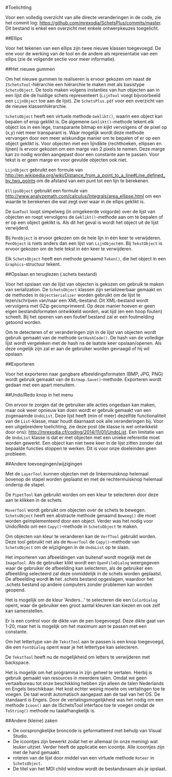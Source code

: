 #Toelichting

Voor een volledig overzicht van alle directe veranderingen in de code, zie het commit log: https://github.com/mrexodia/SchetsPlus/commits/master. Dit bestand is enkel een overzicht met enkele ontwerpkeuzes toegelicht.

##Ellips

Voor het tekenen van een ellips zijn twee nieuwe klassen toegevoegd. De ene voor de werking van de tool en de andere als representatie van een ellips (zie de volgende sectie voor meer informatie).

##Het nieuwe gummen

Om het nieuwe gummen te realiseren is ervoor gekozen om naast de `ISchetsTool`-hiërarchie een hiërarchie te maken met als basistype `SchetsObject`. De tools maken volgens instanties van hun objecten aan in een lijst die de huidige schets representeert (`LijnTool` voegt bijvoorbeeld een `LijnObject` toe aan de lijst). Zie `SchetsPlus.pdf` voor een overzicht van de nieuwe klassenhiërarchie.

`SchetsObject` heeft een virtuele methode `Geklikt()`, waarin een object kan bepalen of erop geklikt is. De algemene `Geklikt()`-methode tekent elk object los in een lege, transparante bitmap en kijkt vervolgens of de pixel op (x,y) niet meer transparant is. Waar mogelijk wordt deze methode vervangen door een meer wiskundige manier om te bepalen of er op een object geklikt is. Voor objecten met een lijndikte (rechthoeken, ellipsen en lijnen) is ervoor gekozen om een marge van 2 pixels te nemen. Deze marge kan zo nodig worden aangepast door een constante aan te passen. Voor tekst is er geen marge en voor gevulde objecten ook niet.

`LijnObject` gebruikt een formule van http://en.wikipedia.org/wiki/Distance_from_a_point_to_a_line#Line_defined_by_two_points om de afstand van een punt tot een lijn te berekenen.

`EllipsObject` gebruikt een formule van http://www.analyzemath.com/calculus/Integrals/area_ellipse.html om een waarde te berekenen die wat zegt over waar in de ellips geklikt is.

De `GumTool` loopt simpelweg (in omgekeerde volgorde) over de lijst van objecten en roept vervolgens de `Geklikt()`-methode aan om te bepalen of er op een object geklikt is. Als dit het geval is wordt het object uit de lijst verwijderd.

Bij `PenObject` is ervoor gekozen om de hele lijn in één keer te verwijderen. `PenObject` is niets anders dan een lijst van `LijnObject`en. Bij `TekstObject` is ervoor gekozen om de hele tekst in één keer te verwijderen.

Elk `SchetsObject` heeft een methode genaamd `Teken()`, die het object in een `Graphics`-structuur tekent.

##Opslaan en teruglezen (.schets bestand)

Voor het opslaan van de lijst van objecten is gekozen om gebruik te maken van serialization. De `SchetsObject` klassen zijn serializeerbaar gemaakt en de methodes in `ObjectSerializer` worden gebruikt om de lijst te lezen/schrijven van/naar een XML-bestand. Dit XML-bestand wordt vervolgens met GZip gecomprimeerd. Op deze manier hoeven er geen eigen bestandsformaten ontwikkeld worden, wat tijd (en een hoop fouten) scheelt. Bij het openen van een foutief bestand zal er een foutmelding getoond worden.

Om te detecteren of er veranderingen zijn in de lijst van objecten wordt gebruik gemaakt van de methode `GetHashCode()`. De hash van de volledige lijst wordt vergeleken met de hash na de laatste keer opslaan/openen. Als deze ongelijk zijn zal er aan de gebruiker worden gevraagd of hij wil opslaan.

##Exporteren

Voor het exporteren naar gangbare afbeeldingsformaten (BMP, JPG, PNG) wordt gebruik gemaakt van de `Bitmap.Save()`-methode. Exporteren wordt gedaan met een apart menuitem.

##Undo/Redo knop in het menu

Om ervoor te zorgen dat de gebruiker alle acties ongedaan kan maken, maar ook weer opnieuw kan doen wordt er gebruik gemaakt van een zogenaamde `UndoList`. Deze lijst heeft (min of meer) dezelfde functionaliteit van de `List`-klasse, maar houdt daarnaast ook alle veranderingen bij. Voor een uitgebreidere toelichting, zie deze post (de klasse is wel ontwikkeld door ons): http://mrexodia.cf/coding/2014/11/01/UndoList. Een limitatie van de `UndoList` klasse is dat er met objecten met een unieke referentie moet worden gewerkt. Een object kan niet twee keer in de lijst zitten zonder dat bepaalde functies stoppen te werken. Dit is voor onze doeleinden geen probleem.

##Andere toevoegingen/wijzigingen

Met de `LayerTool` kunnen objecten met de linkermuisknop helemaal bovenop de stapel worden geplaatst en met de rechtermuisknop helemaal onderop de stapel.

De `PipetTool` kan gebruikt worden om een kleur te selecteren door deze aan te klikken in de schets.

`MoverTool` wordt gebruikt om objecten over de schets te bewegen. `SchetsObject` heeft een abstracte methode genaamd `Beweeg()` die moet worden geïmplementeerd door een object. Verder was het nodig voor Undo/Redo om een `Copy()`-methode in `SchetsObject` te maken.

Om objecten van kleur te veranderen kan de `VerfTool` gebruikt worden. Deze tool gebruikt net als de `MoverTool` de `Copy()`-methode van `SchetsObject` om de wijzigingen in de `UndoList` op te slaan.

Het importeren van afbeeldingen van buitenaf wordt mogelijk met de `ImageTool`. Als de gebruiker klikt wordt een `OpenFileDialog` weergegeven waar de gebruiker de afbeelding kan selecteren, als de gebruiker een afbeelding selecteerd zal deze onmiddelijk in de schets worden geplaatst. De afbeelding wordt **in** het .schets bestand opgeslagen, waardoor het .schets bestand op andere computers zonder problemen kan worden geopend.

Het is mogelijk om de kleur 'Anders...' te selecteren die een `ColorDialog` opent, waar de gebruiker een groot aantal kleuren kan kiezen en ook zelf kan samenstellen.

Er is een control voor de dikte van de pen toegevoegd. Deze dikte gaat van 1-20, maar het is mogelijk om het maximum aan te passen met een constante.

Om het lettertype van de `TekstTool` aan te passen is een knop toegevoegd, die een `FontDialog` opent waar je het lettertype kan selecteren.

De `TekstTool` heeft nu de mogelijkheid om letters te verwijderen met backspace.

Het is mogelijk om het programma in zijn geheel te vertalen. Hierbij is gebruik gemaakt van resources in meerdere talen. Omdat we geen vertaalbureau tot onze beschikking hebben zijn alleen de talen Nederlands en Engels beschikbaar. Het kost echter weinig moeite om vertalingen toe te voegen. De taal wordt automatisch aangepast aan de taal van het OS. De standaard is Engels. Door de vertalingsmogelijkheid was het nodig om een methode `Icoon()` aan de ISchetsTool interface toe te voegen omdat de `ToString()` methode nu taalafhangkelijk is.

##Andere (kleine) zaken

- De oorsprongkelijke broncode is geformatteerd met behulp van Visual Studio.
- De icoontjes zijn bewerkt zodat het er allemaal (in onze mening) wat leuker uitziet. Verder heeft de applicatie een icoontje. Alle icoontjes zijn met de hand gemaakt.
- roteren van de lijst door middel van een virtuele methode `Roteer` in `SchetsObject`.
- De titel van het MDI child window wordt de bestandsnaam als je opslaat.